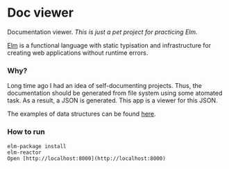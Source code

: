 # Doc viewer

Documentation viewer. *This is just a pet project for practicing Elm.*

[Elm](http://elm-lang.org/) is a functional language with static typisation and infrastructure for creating web applications without runtime errors.

### Why?

Long time ago I had an idea of self-documenting projects. Thus, the documentation should be generated from file system using some atomated task. As a result, a JSON is generated. This app is a viewer for this JSON.

The examples of data structures can be found [here](https://runkit.com/raqystyle/express-test).

### How to run

```
elm-package install
elm-reactor
Open [http://localhost:8000](http://localhost:8000)
```
